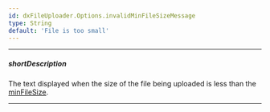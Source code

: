 ```yaml
---
id: dxFileUploader.Options.invalidMinFileSizeMessage
type: String
default: 'File is too small'
---
```

---
##### shortDescription
The text displayed when the size of the file being uploaded is less than the [minFileSize](/api-reference/10%20UI%20Components/dxFileUploader/1%20Configuration/minFileSize.md '/Documentation/ApiReference/UI_Components/dxFileUploader/Configuration/#minFileSize').

---
